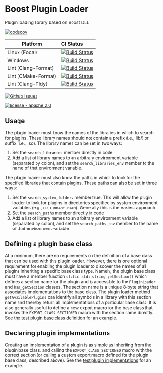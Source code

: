 # Boost Plugin Loader
Plugin loading library based on Boost DLL

[![codecov](https://codecov.io/gh/tesseract-robotics/boost_plugin_loader/branch/main/graph/badge.svg?token=rTx5ziwNlg)](https://codecov.io/gh/tesseract-robotics/boost_plugin_loader)

Platform             | CI Status
---------------------|:---------
Linux (Focal)        | [![Build Status](https://github.com/tesseract-robotics/boost_plugin_loader/actions/workflows/ubuntu_focal.yml/badge.svg)](https://github.com/tesseract-robotics/boost_plugin_loader/actions/workflows/ubuntu_focal.yml)
Windows              | [![Build Status](https://github.com/tesseract-robotics/boost_plugin_loader/actions/workflows/windows_2019.yml/badge.svg)](https://github.com/tesseract-robotics/boost_plugin_loader/actions/workflows/windows_2019.yml)
Lint  (Clang-Format) | [![Build Status](https://github.com/tesseract-robotics/boost_plugin_loader/actions/workflows/clang_format.yml/badge.svg)](https://github.com/tesseract-robotics/boost_plugin_loader/actions/workflows/clang_format.yml)
Lint  (CMake-Format) | [![Build Status](https://github.com/tesseract-robotics/boost_plugin_loader/actions/workflows/cmake_format.yml/badge.svg)](https://github.com/tesseract-robotics/boost_plugin_loader/actions/workflows/cmake_format.yml)
Lint  (Clang-Tidy)   | [![Build Status](https://github.com/tesseract-robotics/boost_plugin_loader/actions/workflows/ubuntu_focal.yml/badge.svg)](https://github.com/tesseract-robotics/boost_plugin_loader/actions/workflows/ubuntu_focal.yml)

[![Github Issues](https://img.shields.io/github/issues/tesseract-robotics/boost_plugin_loader.svg)](http://github.com/tesseract-robotics/boost_plugin_loader/issues)

[![license - apache 2.0](https://img.shields.io/:license-Apache%202.0-yellowgreen.svg)](https://opensource.org/licenses/Apache-2.0)

## Usage
The plugin loader must know the names of the libraries in which to search for plugins.
These library names should not contain a prefix (i.e., lib/) or suffix (i.e., .so).
The library names can be set in two ways:
1. Set the `search_libraries` member directly in code
1. Add a list of library names to an arbitrary environment variable (separated by colon), and set the `search_libraries_env` member to the name of that environment variable.

The plugin loader must also know the paths in which to look for the specified libraries that contain plugins.
These paths can also be set in three ways:
1. Set the `search_system_folders` member true. This will allow the plugin loader to look for plugins in directories specified by system environment variables (e.g., `LD_LIBRARY_PATH`).
Generally this is the easiest approach.
1. Set the `search_paths` member directly in code
1. Add a list of library names to an arbitrary environment variable (separated by colon), and set the `search_paths_env` member to the name of that environment variable

## Defining a plugin base class
At a minimum, there are no requirements on the definition of a base class that can be used with this plugin loader.
However, there is one optional requirement for enabling the plugin loader to discover the names of all plugins inheriting a specific base class type.
Namely, the plugin base class must have a member function `static std::string getSection()` which defines a section name for the plugin and is accessible to the `PluginLoader` and `has_getSection` classes.
The section name is a unique 8-byte string that associates implementations to the base class.
The plugin loader method `getAvailablePlugins` can identify all symbols in a library with this section name and thereby return all implementations of a particular base class.
It is also generally useful to define a new export macro for the base class that invokes the `EXPORT_CLASS_SECTIONED` macro with the section name directly.
See the [test plugin base class definition](examples/plugin.h) for an example.

## Declaring plugin implementations
Creating an implementation of a plugin is as simple as inheriting from the plugin base class, and calling the `EXPORT_CLASS_SECTIONED` macro with the correct section
(or calling a custom export macro defined for the plugin base class, described above). See the [test plugin implementations](examples/plugin_impl.cpp) for an example.
